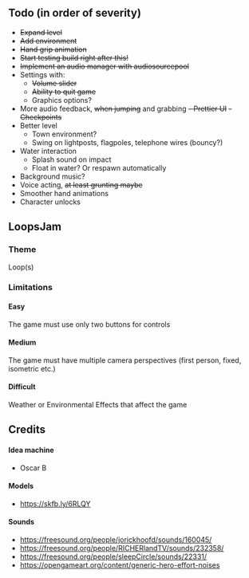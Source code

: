## Todo (in order of severity)
- ~~Expand level~~
- ~~Add environment~~
- ~~Hand grip animation~~
- ~~Start testing build right after this!~~
- ~~Implement an audio manager with audiosourcepool~~
- Settings with:
  - ~~Volume slider~~
  - ~~Ability to quit game~~
  - Graphics options?
- More audio feedback, ~~when jumping~~ and grabbing
~~- Prettier UI~~
~~- Checkpoints~~
- Better level
  - Town environment?
  - Swing on lightposts, flagpoles, telephone wires (bouncy?)
- Water interaction
  - Splash sound on impact
  - Float in water? Or respawn automatically
- Background music?
- Voice acting, ~~at least grunting maybe~~
- Smoother hand animations
- Character unlocks
## LoopsJam
### Theme
Loop(s)
### Limitations
#### Easy
The game must use only two buttons for controls
#### Medium
The game must have multiple camera perspectives (first person, fixed, isometric etc.)
#### Difficult
Weather or Environmental Effects that affect the game
## Credits
#### Idea machine
- Oscar B
#### Models
- https://skfb.ly/6RLQY
#### Sounds
- https://freesound.org/people/jorickhoofd/sounds/160045/
- https://freesound.org/people/RICHERlandTV/sounds/232358/
- https://freesound.org/people/sleepCircle/sounds/22331/
- https://opengameart.org/content/generic-hero-effort-noises
